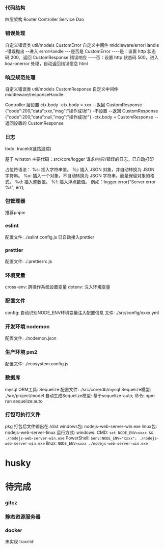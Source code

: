 ### 代码结构

四层架构
Router
Controller
Service
Dao

### 错误处理

自定义错误类 util/models CustomError
自定义中间件 middleware/errorHandle -错误抛出
--进入 errorHandle
---是否是 CustomError
----是：设置 http 状态码 200，返回 CustomResponse 错误响应
----否：设置 http 状态码 500，进入 koa-onerror 处理，自动返回错误信息 html

### 响应规范处理

自定义错误类 util/models CustomResponse
自定义中间件 middleware/responseHandle

Controller 层设置 ctx.body
-ctx.body = xxx
--返回 CustomResponse {"code":200,"data":xxx,"msg":"操作成功!"} -不设置
--返回 CustomResponse {"code":200,"data":null,"msg":"操作成功!"}
-ctx.body = CustomResponse
--返回设置的 CustomResponse

### 日志

todo: traceId(链路追踪)

基于 winston
主要代码：src/core/logger
请求/响应/错误的日志，已自动打印

占位符语法：
%s: 插入字符串值。
%j: 插入 JSON 对象，并自动转换为 JSON 字符串。
%o: 插入一个对象，不自动转换为 JSON 字符串，而是保留对象的格式。
%d: 插入整数值。
%f: 插入浮点数值。
例如：logger.error("Server error %s", err);

### 包管理器

推荐pnpm

### eslint

配置文件: ./eslint.config.js
已自动接入prettier

### prettier

配置文件: ./.prettierrc.js

### 环境变量

cross-env: 跨操作系统设置变量
dotenv: 注入环境变量

### 配置文件

config: 自动识别NODE_ENV环境变量注入配置信息
文件: ./src/config/xxxx.yml

### 开发环境 nodemon

配置文件: ./nodemon.json

### 生产环境 pm2

配置文件: ./ecosystem.config.js

### 数据库

mysql
ORM工具: Sequelize
配置文件: ./src/core/db/mysql
Sequelize模型: ./src/project/model
自动生成Sequelize模型: 基于sequelize-auto; 命令: npm run sequelize:auto

### 打包可执行文件

pkg
打包后文件输出在./dist
windows包: nodejs-web-server-win.exe
linux包: nodejs-web-server-linux
运行方式:
windows:
CMD:
`set NODE_ENV=xxxx && ./nodejs-web-server-win.exe`
PowerShell:
`$env:NODE_ENV="xxxx"; ./nodejs-web-server-win.exe`
linux:
`NODE_ENV=xxxx ./nodejs-web-server-win.exe`

# husky

# 待完成

### gitcz

### 静态资源服务器

### docker

未实现 traceId

